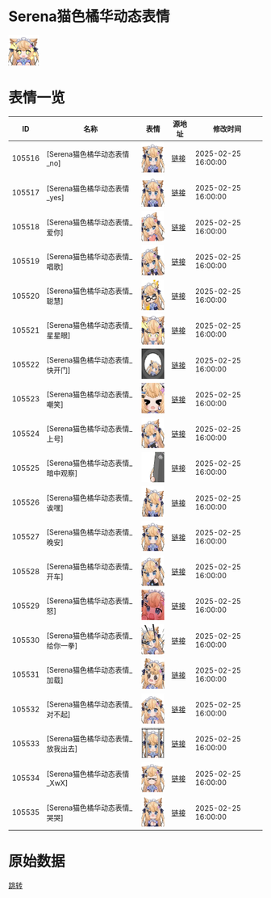 # Serena猫色橘华动态表情

<img src="./cover.png" height="60" alt="cover" />

# 表情一览

|ID|名称|表情|源地址|修改时间|
|----|----|----|----|----|
|105516|[Serena猫色橘华动态表情_no]|<img src="./pic/105516_%5BSerena猫色橘华动态表情_no%5D.gif" height="60" alt="no"/>|[链接](https://i0.hdslb.com/bfs/garb/43c20f6cc9397087c355938cf07304f9ae8424ce.gif)|2025-02-25 16:00:00|
|105517|[Serena猫色橘华动态表情_yes]|<img src="./pic/105517_%5BSerena猫色橘华动态表情_yes%5D.gif" height="60" alt="yes"/>|[链接](https://i0.hdslb.com/bfs/garb/9e65cdf8252e5ac48fd2522a5d93196732a22dcd.gif)|2025-02-25 16:00:00|
|105518|[Serena猫色橘华动态表情_爱你]|<img src="./pic/105518_%5BSerena猫色橘华动态表情_爱你%5D.gif" height="60" alt="爱你"/>|[链接](https://i0.hdslb.com/bfs/garb/fe058b61c9724147541ed47202ba7f7226ff4b63.gif)|2025-02-25 16:00:00|
|105519|[Serena猫色橘华动态表情_唱歌]|<img src="./pic/105519_%5BSerena猫色橘华动态表情_唱歌%5D.gif" height="60" alt="唱歌"/>|[链接](https://i0.hdslb.com/bfs/garb/e609e908085e77ae689588d82daa0bfd9d075512.gif)|2025-02-25 16:00:00|
|105520|[Serena猫色橘华动态表情_聪慧]|<img src="./pic/105520_%5BSerena猫色橘华动态表情_聪慧%5D.gif" height="60" alt="聪慧"/>|[链接](https://i0.hdslb.com/bfs/garb/b650ce87f99656a3aee5269c747c210b099c130e.gif)|2025-02-25 16:00:00|
|105521|[Serena猫色橘华动态表情_星星眼]|<img src="./pic/105521_%5BSerena猫色橘华动态表情_星星眼%5D.gif" height="60" alt="星星眼"/>|[链接](https://i0.hdslb.com/bfs/garb/c5d6e39220b21a33b99a03b4509b856819abc3b1.gif)|2025-02-25 16:00:00|
|105522|[Serena猫色橘华动态表情_快开门]|<img src="./pic/105522_%5BSerena猫色橘华动态表情_快开门%5D.gif" height="60" alt="快开门"/>|[链接](https://i0.hdslb.com/bfs/garb/d45595913112718ce4657745d82c044db0a2443f.gif)|2025-02-25 16:00:00|
|105523|[Serena猫色橘华动态表情_嘲笑]|<img src="./pic/105523_%5BSerena猫色橘华动态表情_嘲笑%5D.gif" height="60" alt="嘲笑"/>|[链接](https://i0.hdslb.com/bfs/garb/887594a60da074fb5b744c6d9999e2e8c2f2d811.gif)|2025-02-25 16:00:00|
|105524|[Serena猫色橘华动态表情_上号]|<img src="./pic/105524_%5BSerena猫色橘华动态表情_上号%5D.gif" height="60" alt="上号"/>|[链接](https://i0.hdslb.com/bfs/garb/6b2c91c8b67c1f41ebf9e55dc0575714e8ee54fb.gif)|2025-02-25 16:00:00|
|105525|[Serena猫色橘华动态表情_暗中观察]|<img src="./pic/105525_%5BSerena猫色橘华动态表情_暗中观察%5D.gif" height="60" alt="暗中观察"/>|[链接](https://i0.hdslb.com/bfs/garb/ff5cadd5849ddc7b41e827e1e7325cd6d7364478.gif)|2025-02-25 16:00:00|
|105526|[Serena猫色橘华动态表情_诶嘿]|<img src="./pic/105526_%5BSerena猫色橘华动态表情_诶嘿%5D.gif" height="60" alt="诶嘿"/>|[链接](https://i0.hdslb.com/bfs/garb/612b7570213ea7da0d604136219378e93a8c9ab8.gif)|2025-02-25 16:00:00|
|105527|[Serena猫色橘华动态表情_晚安]|<img src="./pic/105527_%5BSerena猫色橘华动态表情_晚安%5D.gif" height="60" alt="晚安"/>|[链接](https://i0.hdslb.com/bfs/garb/21256030efc27fd3503b1ede3224e69c31702a07.gif)|2025-02-25 16:00:00|
|105528|[Serena猫色橘华动态表情_开车]|<img src="./pic/105528_%5BSerena猫色橘华动态表情_开车%5D.gif" height="60" alt="开车"/>|[链接](https://i0.hdslb.com/bfs/garb/0a3c34715febca227b8ac0f88e97ffe661063d21.gif)|2025-02-25 16:00:00|
|105529|[Serena猫色橘华动态表情_怒]|<img src="./pic/105529_%5BSerena猫色橘华动态表情_怒%5D.gif" height="60" alt="怒"/>|[链接](https://i0.hdslb.com/bfs/garb/bdc47a4d5bd9bfbe01baa57817bf6b36e52c9884.gif)|2025-02-25 16:00:00|
|105530|[Serena猫色橘华动态表情_给你一拳]|<img src="./pic/105530_%5BSerena猫色橘华动态表情_给你一拳%5D.gif" height="60" alt="给你一拳"/>|[链接](https://i0.hdslb.com/bfs/garb/374ebc016c3647d7a624cf69d0757cd4662978ed.gif)|2025-02-25 16:00:00|
|105531|[Serena猫色橘华动态表情_加载]|<img src="./pic/105531_%5BSerena猫色橘华动态表情_加载%5D.gif" height="60" alt="加载"/>|[链接](https://i0.hdslb.com/bfs/garb/efd7299b5da18408afa62dd60d0db19509164324.gif)|2025-02-25 16:00:00|
|105532|[Serena猫色橘华动态表情_对不起]|<img src="./pic/105532_%5BSerena猫色橘华动态表情_对不起%5D.gif" height="60" alt="对不起"/>|[链接](https://i0.hdslb.com/bfs/garb/1e5655d16148a3a58d542b909e2093fbdf76299e.gif)|2025-02-25 16:00:00|
|105533|[Serena猫色橘华动态表情_放我出去]|<img src="./pic/105533_%5BSerena猫色橘华动态表情_放我出去%5D.gif" height="60" alt="放我出去"/>|[链接](https://i0.hdslb.com/bfs/garb/bc21a4feb308568e87752f7263655774d0d5e657.gif)|2025-02-25 16:00:00|
|105534|[Serena猫色橘华动态表情_XwX]|<img src="./pic/105534_%5BSerena猫色橘华动态表情_XwX%5D.gif" height="60" alt="XwX"/>|[链接](https://i0.hdslb.com/bfs/garb/1c0525a25884467a9560f903ef58d11db55dcdfc.gif)|2025-02-25 16:00:00|
|105535|[Serena猫色橘华动态表情_哭哭]|<img src="./pic/105535_%5BSerena猫色橘华动态表情_哭哭%5D.gif" height="60" alt="哭哭"/>|[链接](https://i0.hdslb.com/bfs/garb/90e7d3f37c56d65c29c62432f1a576400ea143ea.gif)|2025-02-25 16:00:00|

# 原始数据

[跳转](./raw.json)

